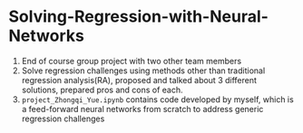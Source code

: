 # Solving-Regression-with-Neural-Networks
1. End of course group project with two other team members 
2. Solve regression challenges using methods other than traditional regression analysis(RA), proposed and talked about 3 different solutions, prepared pros and cons of each.
3. `project_Zhongqi_Yue.ipynb` contains code developed by myself, which is a feed-forward neural networks from scratch to address generic regression challenges
